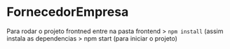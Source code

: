 # FornecedorEmpresa
Para rodar o projeto frontned
entre na pasta frontend > `npm install` (assim instala as dependencias > npm start (para iniciar o projeto)
